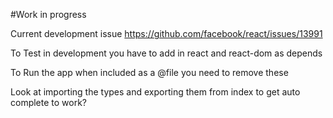 #Work in progress

Current development issue https://github.com/facebook/react/issues/13991

To Test in development you have to add in react and react-dom as depends

To Run the app when included as a @file you need to remove these

Look at importing the types and exporting them from index to get auto complete to work?